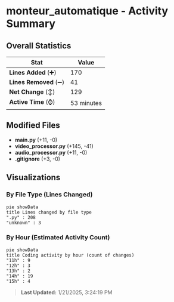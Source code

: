 # monteur_automatique - Activity Summary 

## Overall Statistics

| Stat                   | Value                                                             |
| ---------------------- | ----------------------------------------------------------------- |
| **Lines Added** (➕)   | 170                                          |
| **Lines Removed** (➖) | 41                                        |
| **Net Change** (↕)    | 129                |
| **Active Time** (⌚)   | 53 minutes |


## Modified Files
- **main.py** (+11, -0)
- **video_processor.py** (+145, -41)
- **audio_processor.py** (+11, -0)
- **.gitignore** (+3, -0)

## Visualizations

### By File Type (Lines Changed)

```mermaid
pie showData
title Lines changed by file type
".py" : 208
"unknown" : 3
```

### By Hour (Estimated Activity Count)

```mermaid
pie showData
title Coding activity by hour (count of changes)
"11h" : 9
"12h" : 3
"13h" : 2
"14h" : 19
"15h" : 4
```


> **Last Updated:** 1/21/2025, 3:24:19 PM